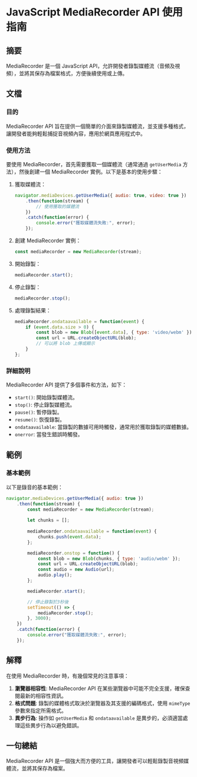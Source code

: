<!--
Meta Description: # JavaScript MediaRecorder API 使用指南 ## 摘要 MediaRecorder 是一個 JavaScript API，允許開發者錄製媒體流（音頻及視頻），並將其保存為檔案格式，方便後續使用或上傳。 ## 文檔 ### 目的 MediaRecorder API 旨在提供...
Meta Keywords: mediarecorder, javascript, function, const, blob
-->

# JavaScript MediaRecorder API 使用指南

## 摘要
MediaRecorder 是一個 JavaScript API，允許開發者錄製媒體流（音頻及視頻），並將其保存為檔案格式，方便後續使用或上傳。

## 文檔
### 目的
MediaRecorder API 旨在提供一個簡單的介面來錄製媒體流，並支援多種格式，讓開發者能夠輕鬆捕捉音視頻內容，應用於網頁應用程式中。

### 使用方法
要使用 MediaRecorder，首先需要獲取一個媒體流（通常通過 `getUserMedia` 方法），然後創建一個 MediaRecorder 實例。以下是基本的使用步驟：

1. 獲取媒體流：
   ```javascript
   navigator.mediaDevices.getUserMedia({ audio: true, video: true })
       .then(function(stream) {
           // 使用獲取的媒體流
       })
       .catch(function(error) {
           console.error("獲取媒體流失敗:", error);
       });
   ```

2. 創建 MediaRecorder 實例：
   ```javascript
   const mediaRecorder = new MediaRecorder(stream);
   ```

3. 開始錄製：
   ```javascript
   mediaRecorder.start();
   ```

4. 停止錄製：
   ```javascript
   mediaRecorder.stop();
   ```

5. 處理錄製結果：
   ```javascript
   mediaRecorder.ondataavailable = function(event) {
       if (event.data.size > 0) {
           const blob = new Blob([event.data], { type: 'video/webm' });
           const url = URL.createObjectURL(blob);
           // 可以將 blob 上傳或顯示
       }
   };
   ```

### 詳細說明
MediaRecorder API 提供了多個事件和方法，如下：

- `start()`: 開始錄製媒體流。
- `stop()`: 停止錄製媒體流。
- `pause()`: 暫停錄製。
- `resume()`: 恢復錄製。
- `ondataavailable`: 當錄製的數據可用時觸發，通常用於獲取錄製的媒體數據。
- `onerror`: 當發生錯誤時觸發。

## 範例
### 基本範例
以下是錄音的基本範例：

```javascript
navigator.mediaDevices.getUserMedia({ audio: true })
    .then(function(stream) {
        const mediaRecorder = new MediaRecorder(stream);
        
        let chunks = [];
        
        mediaRecorder.ondataavailable = function(event) {
            chunks.push(event.data);
        };

        mediaRecorder.onstop = function() {
            const blob = new Blob(chunks, { type: 'audio/webm' });
            const url = URL.createObjectURL(blob);
            const audio = new Audio(url);
            audio.play();
        };

        mediaRecorder.start();

        // 停止錄製於3秒後
        setTimeout(() => {
            mediaRecorder.stop();
        }, 3000);
    })
    .catch(function(error) {
        console.error("獲取媒體流失敗:", error);
    });
```

## 解釋
在使用 MediaRecorder 時，有幾個常見的注意事項：

1. **瀏覽器相容性**: MediaRecorder API 在某些瀏覽器中可能不完全支援，確保查閱最新的相容性資訊。
2. **格式問題**: 錄製的媒體格式取決於瀏覽器及其支援的編碼格式，使用 `mimeType` 參數來指定所需格式。
3. **異步行為**: 操作如 `getUserMedia` 和 `ondataavailable` 是異步的，必須適當處理這些異步行為以避免錯誤。

## 一句總結
MediaRecorder API 是一個強大而方便的工具，讓開發者可以輕鬆錄製音視頻媒體流，並將其保存為檔案。